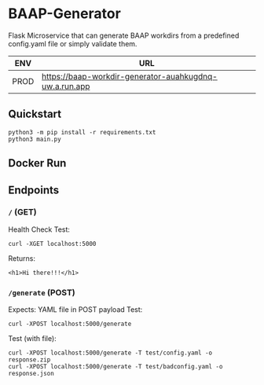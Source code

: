 # BAAP-Generator

Flask Microservice that can generate BAAP workdirs from a predefined config.yaml file or simply validate them.

ENV | URL
--- | ---
PROD | https://baap-workdir-generator-auahkugdnq-uw.a.run.app

## Quickstart

    python3 -m pip install -r requirements.txt
    python3 main.py

## Docker Run


## Endpoints

### `/` (GET)
Health Check
Test:

    curl -XGET localhost:5000

Returns:

    <h1>Hi there!!!</h1>

### `/generate` (POST)
Expects: YAML file in POST payload
Test:

    curl -XPOST localhost:5000/generate

Test (with file):
    
    curl -XPOST localhost:5000/generate -T test/config.yaml -o response.zip
    curl -XPOST localhost:5000/generate -T test/badconfig.yaml -o response.json


